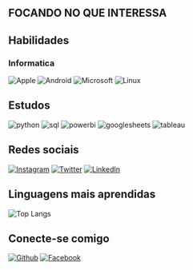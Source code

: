 ## FOCANDO NO QUE INTERESSA

## Habilidades

### Informatica
![Apple](https://img.shields.io/badge/apple-000?style=for-the-badge&logo=apple)
![Android](https://img.shields.io/badge/android-000?style=for-the-badge&logo=android)
![Microsoft](https://img.shields.io/badge/Microsoft-000?style=for-the-badge&logo=Microsoft)
![Linux](https://img.shields.io/badge/linux-000?style=for-the-badge&logo=linux)
## Estudos
![python](https://img.shields.io/badge/python-FFF?style=for-the-badge&logo=python)
![sql](https://img.shields.io/badge/sql-FFF?style=for-the-badge&logo=sql)
![powerbi](https://img.shields.io/badge/powerbi-000?style=for-the-badge&logo=powerbi)
![googlesheets](https://img.shields.io/badge/googlesheets-FFF?style=for-the-badge&logo=googlesheets)
![tableau](https://img.shields.io/badge/tableau-000?style=for-the-badge&logo=tableau)

## Redes sociais
[![Instagram](https://img.shields.io/badge/instagram-000?style=for-the-badge&logo=instagram)](https://www.instagram.com/thiagofg_bpm/)
[![Twitter](https://img.shields.io/badge/Twitter-000?style=for-the-badge&logo=twitter)](https://twitter.com/thiagofg_bpm)
[![LinkedIn](https://img.shields.io/badge/LinkedIn-000?style=for-the-badge&logo=linkedin&logoColor=0E76A8)](https://www.linkedin.com/in/thiago-fernandino-bpm/)

## Linguagens mais aprendidas
![Top Langs](https://github-readme-stats-git-masterrstaa-rickstaa.vercel.app/api/top-langs/?username=Thi456&bg_color=000&border_color=FFF&title_color=FFF&text_color=FFF)

## Conecte-se comigo
[![Github](https://img.shields.io/badge/github-000?style=for-the-badge&logo=github)](https://github.com/thi456/)
[![Facebook](https://img.shields.io/badge/facebook-000?style=for-the-badge&logo=facebook)](https://www.facebook.com/)
